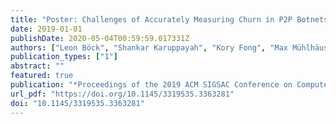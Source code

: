 ```yaml
---
title: "Poster: Challenges of Accurately Measuring Churn in P2P Botnets"
date: 2019-01-01
publishDate: 2020-05-04T00:59:59.017331Z
authors: ["Leon Böck", "Shankar Karuppayah", "Kory Fong", "Max Mühlhäuser", "Emmanouil Vasilomanolakis"]
publication_types: ["1"]
abstract: ""
featured: true
publication: "*Proceedings of the 2019 ACM SIGSAC Conference on Computer and Communications Security, CCS 2019, London, UK, November 11-15, 2019*"
url_pdf: "https://doi.org/10.1145/3319535.3363281"
doi: "10.1145/3319535.3363281"
---
```



